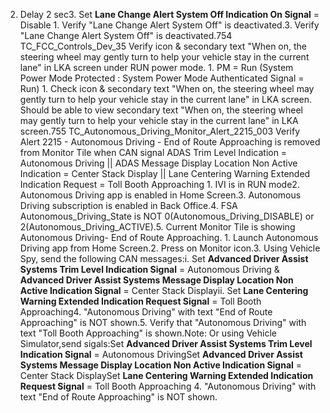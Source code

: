 2. Delay 2 sec3. Set **Lane Change Alert System Off Indication On Signal** = Disable 1. Verify "Lane Change Alert System Off" is deactivated.3. Verify "Lane Change Alert System Off" is deactivated.754 TC_FCC_Controls_Dev_35 Verify icon & secondary text "When on, the steering wheel may gently turn to help your vehicle stay in the current lane" in LKA screen under RUN power mode. 1. PM = Run (System Power Mode Protected : System Power Mode Authenticated Signal = Run) 1. Check icon & secondary text "When on, the steering wheel may gently turn to help your vehicle stay in the current lane" in LKA screen. Should be able to view secondary text "When on, the steering wheel may gently turn to help your vehicle stay in the current lane" in LKA screen.755 TC_Autonomous_Driving_Monitor_Alert_2215_003 Verify Alert 2215 - Autonomous Driving - End of Route Approaching is removed from Monitor Tile when CAN signal ADAS Trim Level Indication = Autonomous Driving || ADAS Message Display Location Non Active Indication = Center Stack Display || Lane Centering Warning Extended Indication Request = Toll Booth Approaching 1. IVI is in RUN mode2. Autonomous Driving app is enabled in Home Screen.3. Autonomous Driving subscription is enabled in Back Office.4. FSA Autonomous_Driving_State is NOT 0(Autonomous_Driving_DISABLE) or 2(Autonomous_Driving_ACTIVE).5. Current Monitor Tile is showing Autonomous Driving- End of Route Approaching. 1. Launch Autonomous Driving app from Home Screen.2. Press on Monitor icon.3. Using Vehicle Spy, send the following CAN messages:i. Set **Advanced Driver Assist Systems Trim Level Indication Signal** = Autonomous Driving & **Advanced Driver Assist Systems Message Display Location Non Active Indication Signal** = Center Stack Displayii. Set **Lane Centering Warning Extended Indication Request Signal** = Toll Booth Approaching4. "Autonomous Driving" with text "End of Route Approaching" is NOT shown.5. Verify that "Autonomous Driving" with text "Toll Booth Approaching" is shown.Note: Or using Vehicle Simulator,send sigals:Set **Advanced Driver Assist Systems Trim Level Indication Signal** = Autonomous DrivingSet **Advanced Driver Assist Systems Message Display Location Non Active Indication Signal** = Center Stack DisplaySet **Lane Centering Warning Extended Indication Request Signal** = Toll Booth Approaching 4. "Autonomous Driving" with text "End of Route Approaching" is NOT shown.